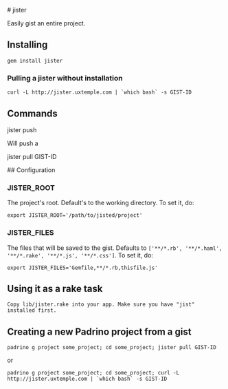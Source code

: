 # jister

Easily gist an entire project.

## Installing

    gem install jister

### Pulling a jister without installation 

    curl -L http://jister.uxtemple.com | `which bash` -s GIST-ID 

## Commands

jister push

Will push a 

jister pull GIST-ID

## Configuration

### JISTER_ROOT

The project's root. Default's to the working directory. To set it, do:

    export JISTER_ROOT='/path/to/jisted/project'

### JISTER_FILES

The files that will be saved to the gist. Defaults to ```['**/*.rb', '**/*.haml', '**/*.rake', '**/*.js', '**/*.css']```. To set it, do:

    export JISTER_FILES='Gemfile,**/*.rb,thisfile.js'

## Using it as a rake task

    Copy lib/jister.rake into your app. Make sure you have "jist" installed first.

## Creating a new Padrino project from a gist

    padrino g project some_project; cd some_project; jister pull GIST-ID

or

    padrino g project some_project; cd some_project; curl -L http://jister.uxtemple.com | `which bash` -s GIST-ID
